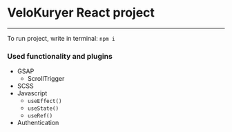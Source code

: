 # VeloKuryer React project

---

To run project, write in terminal: `npm i`

### Used functionality and plugins

- GSAP
  - ScrollTrigger
- SCSS
- Javascript
  - `useEffect()`
  - `useState()`
  - `useRef()`
- Authentication

